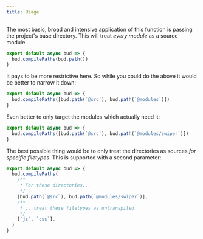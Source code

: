 ```yaml
---
title: Usage
---
```


The most basic, broad and intensive application of this function is passing the project's base directory.
This will treat _every module_ as a source module.

```ts title=bud.config.ts
export default async bud => {
  bud.compilePaths(bud.path())
}
```

It pays to be more restrictive here. So while you could do the above it would be better to narrow it down:

```ts title=bud.config.ts
export default async bud => {
  bud.compilePaths([bud.path(`@src`), bud.path(`@modules`)])
}
```

Even better to only target the modules which actually need it:

```ts title=bud.config.ts
export default async bud => {
  bud.compilePaths([bud.path(`@src`), bud.path(`@modules/swiper`)])
}
```

The best possible thing would be to only treat the directories as sources _for specific filetypes_. This is supported with a second parameter:

```ts title=bud.config.ts
export default async bud => {
  bud.compilePaths(
    /**
     * For these directories...
     */
    [bud.path(`@src`), bud.path(`@modules/swiper`)],
    /**
     * ...treat these filetypes as untranspiled
     */
    [`js`, `css`],
  )
}
```
